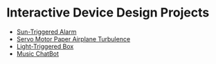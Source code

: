 # Interactive Device Design Projects

- [Sun-Triggered Alarm](https://github.com/barkadosh1/IDD-Fa19-Lab3)
- [Servo Motor Paper Airplane Turbulence](https://github.com/barkadosh1/IDD-Fa19-Lab4)
- [Light-Triggered Box](https://github.com/barkadosh1/IDD-Fa19_Lab5)
- [Music ChatBot](https://github.com/barkadosh1/IDD-Fa19-Lab6)
